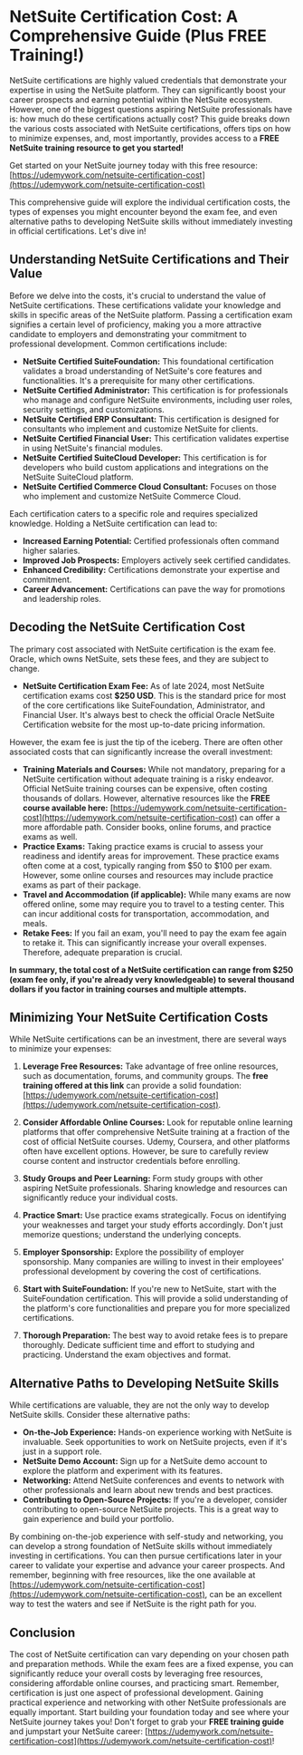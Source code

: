 # NetSuite Certification Cost: A Comprehensive Guide (Plus FREE Training!)

NetSuite certifications are highly valued credentials that demonstrate your expertise in using the NetSuite platform. They can significantly boost your career prospects and earning potential within the NetSuite ecosystem. However, one of the biggest questions aspiring NetSuite professionals have is: how much do these certifications actually cost? This guide breaks down the various costs associated with NetSuite certifications, offers tips on how to minimize expenses, and, most importantly, provides access to a **FREE NetSuite training resource to get you started!**

Get started on your NetSuite journey today with this free resource: [https://udemywork.com/netsuite-certification-cost](https://udemywork.com/netsuite-certification-cost)

This comprehensive guide will explore the individual certification costs, the types of expenses you might encounter beyond the exam fee, and even alternative paths to developing NetSuite skills without immediately investing in official certifications. Let's dive in!

## Understanding NetSuite Certifications and Their Value

Before we delve into the costs, it's crucial to understand the value of NetSuite certifications. These certifications validate your knowledge and skills in specific areas of the NetSuite platform. Passing a certification exam signifies a certain level of proficiency, making you a more attractive candidate to employers and demonstrating your commitment to professional development.  Common certifications include:

*   **NetSuite Certified SuiteFoundation:** This foundational certification validates a broad understanding of NetSuite's core features and functionalities. It's a prerequisite for many other certifications.
*   **NetSuite Certified Administrator:** This certification is for professionals who manage and configure NetSuite environments, including user roles, security settings, and customizations.
*   **NetSuite Certified ERP Consultant:** This certification is designed for consultants who implement and customize NetSuite for clients.
*   **NetSuite Certified Financial User:** This certification validates expertise in using NetSuite's financial modules.
*   **NetSuite Certified SuiteCloud Developer:** This certification is for developers who build custom applications and integrations on the NetSuite SuiteCloud platform.
*   **NetSuite Certified Commerce Cloud Consultant:** Focuses on those who implement and customize NetSuite Commerce Cloud.

Each certification caters to a specific role and requires specialized knowledge. Holding a NetSuite certification can lead to:

*   **Increased Earning Potential:** Certified professionals often command higher salaries.
*   **Improved Job Prospects:** Employers actively seek certified candidates.
*   **Enhanced Credibility:** Certifications demonstrate your expertise and commitment.
*   **Career Advancement:** Certifications can pave the way for promotions and leadership roles.

## Decoding the NetSuite Certification Cost

The primary cost associated with NetSuite certification is the exam fee. Oracle, which owns NetSuite, sets these fees, and they are subject to change.

*   **NetSuite Certification Exam Fee:** As of late 2024, most NetSuite certification exams cost **$250 USD**. This is the standard price for most of the core certifications like SuiteFoundation, Administrator, and Financial User. It's always best to check the official Oracle NetSuite Certification website for the most up-to-date pricing information.

However, the exam fee is just the tip of the iceberg. There are often other associated costs that can significantly increase the overall investment:

*   **Training Materials and Courses:** While not mandatory, preparing for a NetSuite certification without adequate training is a risky endeavor. Official NetSuite training courses can be expensive, often costing thousands of dollars. However, alternative resources like the **FREE course available here:** [https://udemywork.com/netsuite-certification-cost](https://udemywork.com/netsuite-certification-cost) can offer a more affordable path. Consider books, online forums, and practice exams as well.
*   **Practice Exams:** Taking practice exams is crucial to assess your readiness and identify areas for improvement. These practice exams often come at a cost, typically ranging from $50 to $100 per exam. However, some online courses and resources may include practice exams as part of their package.
*   **Travel and Accommodation (if applicable):** While many exams are now offered online, some may require you to travel to a testing center. This can incur additional costs for transportation, accommodation, and meals.
*   **Retake Fees:** If you fail an exam, you'll need to pay the exam fee again to retake it. This can significantly increase your overall expenses. Therefore, adequate preparation is crucial.

**In summary, the total cost of a NetSuite certification can range from $250 (exam fee only, if you're already very knowledgeable) to several thousand dollars if you factor in training courses and multiple attempts.**

## Minimizing Your NetSuite Certification Costs

While NetSuite certifications can be an investment, there are several ways to minimize your expenses:

1.  **Leverage Free Resources:** Take advantage of free online resources, such as documentation, forums, and community groups. The **free training offered at this link** can provide a solid foundation: [https://udemywork.com/netsuite-certification-cost](https://udemywork.com/netsuite-certification-cost).

2.  **Consider Affordable Online Courses:** Look for reputable online learning platforms that offer comprehensive NetSuite training at a fraction of the cost of official NetSuite courses. Udemy, Coursera, and other platforms often have excellent options.  However, be sure to carefully review course content and instructor credentials before enrolling.

3.  **Study Groups and Peer Learning:** Form study groups with other aspiring NetSuite professionals. Sharing knowledge and resources can significantly reduce your individual costs.

4.  **Practice Smart:** Use practice exams strategically. Focus on identifying your weaknesses and target your study efforts accordingly. Don't just memorize questions; understand the underlying concepts.

5.  **Employer Sponsorship:** Explore the possibility of employer sponsorship. Many companies are willing to invest in their employees' professional development by covering the cost of certifications.

6.  **Start with SuiteFoundation:** If you're new to NetSuite, start with the SuiteFoundation certification. This will provide a solid understanding of the platform's core functionalities and prepare you for more specialized certifications.

7.  **Thorough Preparation:** The best way to avoid retake fees is to prepare thoroughly. Dedicate sufficient time and effort to studying and practicing. Understand the exam objectives and format.

## Alternative Paths to Developing NetSuite Skills

While certifications are valuable, they are not the only way to develop NetSuite skills. Consider these alternative paths:

*   **On-the-Job Experience:** Hands-on experience working with NetSuite is invaluable. Seek opportunities to work on NetSuite projects, even if it's just in a support role.
*   **NetSuite Demo Account:** Sign up for a NetSuite demo account to explore the platform and experiment with its features.
*   **Networking:** Attend NetSuite conferences and events to network with other professionals and learn about new trends and best practices.
*   **Contributing to Open-Source Projects:** If you're a developer, consider contributing to open-source NetSuite projects. This is a great way to gain experience and build your portfolio.

By combining on-the-job experience with self-study and networking, you can develop a strong foundation of NetSuite skills without immediately investing in certifications. You can then pursue certifications later in your career to validate your expertise and advance your career prospects. And remember, beginning with free resources, like the one available at [https://udemywork.com/netsuite-certification-cost](https://udemywork.com/netsuite-certification-cost), can be an excellent way to test the waters and see if NetSuite is the right path for you.

## Conclusion

The cost of NetSuite certification can vary depending on your chosen path and preparation methods. While the exam fees are a fixed expense, you can significantly reduce your overall costs by leveraging free resources, considering affordable online courses, and practicing smart. Remember, certification is just one aspect of professional development.  Gaining practical experience and networking with other NetSuite professionals are equally important. Start building your foundation today and see where your NetSuite journey takes you! Don't forget to grab your **FREE training guide** and jumpstart your NetSuite career: [https://udemywork.com/netsuite-certification-cost](https://udemywork.com/netsuite-certification-cost)!

